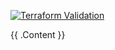 

[![Terraform Validation](https://github.com/HappyPathway/terraform-github-workspace/actions/workflows/terraform.yaml/badge.svg)](https://github.com/HappyPathway/terraform-github-workspace/actions/workflows/terraform.yaml)

<!-- BEGIN_TF_DOCS -->
{{ .Content }}
<!-- END_TF_DOCS -->